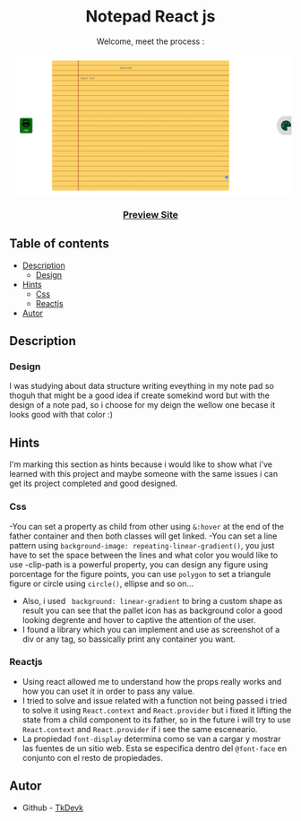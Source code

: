 <h1 align="center">Notepad React js</h1>

<div align="center">
   Welcome, meet the process :
</div>
<br>
<div align="center">
<img src="public/landing.PNG"></img>
  <h3>
    <a href="http://notepaddevk.s3-website-us-east-1.amazonaws.com/">
      Preview Site
    </a>
  </h3>
</div> 

## Table of contents

- [Description](#description)
  - [Design](#design)
- [Hints](#hints)
  - [Css](#css)
  - [Reactjs](#reactjs)
- [Autor](#autor)

## Description

### Design

I was studying about data structure writing eveything in my note pad so thoguh that might be a good idea if create somekind word but with the design of a note pad, so i choose for my deign the wellow one becase it looks good with that color :)

## Hints
I'm marking this section as hints because i would like to show what i've learned with this project and maybe someone with the same issues i can get its project completed and good designed.
### Css
-You can set a property as child from other using `&:hover` at the end of the father container and then both classes will get linked.
-You can set a line pattern using `background-image: repeating-linear-gradient()`, you just have to set the space between the lines and what color you would like to use 
-clip-path is a powerful property, you can design any figure using porcentage for the figure points, you can use `polygon` to set a triangule figure or circle using `circle()`, ellipse and so on...
- Also, i used ` background: linear-gradient` to bring a custom shape as result you can see that the pallet icon has as background color a good looking degrente and hover to captive the attention of the user.
- I found a library which you can implement and use as screenshot of a div or any tag, so bassically print any container you want.

### Reactjs

- Using react allowed me to understand how the props really works and how you can uset it in order to pass any value.
- I tried to solve and issue related with a function not being passed i tried to solve it using `React.context` and `React.provider` but i fixed it lifting the state from a child component to its father, so in the future i will try to use `React.context` and `React.provider` if i see the same esceneario. 
- La propiedad `font-display` determina como se van a cargar y mostrar las fuentes de un sitio web. Esta se especifica dentro del `@font-face` en conjunto con el resto de propiedades.

## Autor

- Github - [TkDevk]([https://github.com/Blackpachamame](https://github.com/TkDevk))
